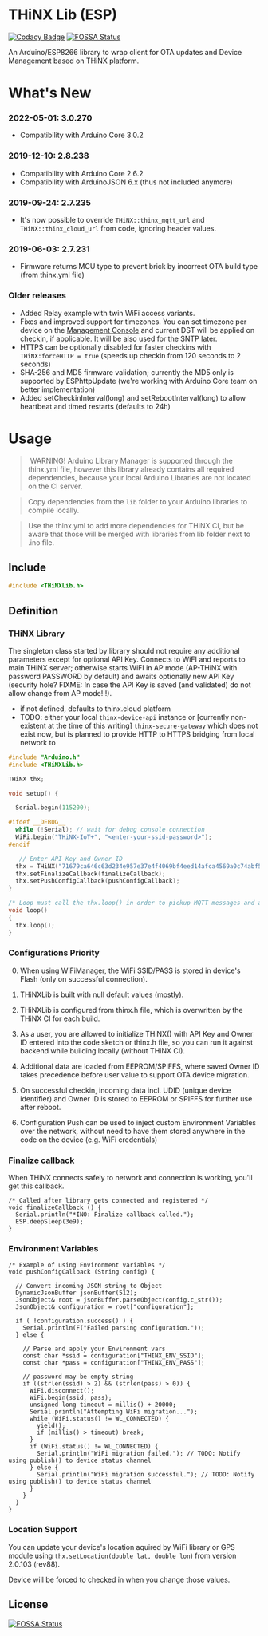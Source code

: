# THiNX Lib (ESP)

[![Codacy Badge](https://api.codacy.com/project/badge/Grade/8dded023f3d14a69b3c38c9f5fd66a40)](https://www.codacy.com/app/suculent/thinx-lib-esp8266-arduinoc?utm_source=github.com&amp;utm_medium=referral&amp;utm_content=suculent/thinx-lib-esp8266-arduinoc&amp;utm_campaign=Badge_Grade)
[![FOSSA Status](https://app.fossa.io/api/projects/git%2Bgithub.com%2Fsuculent%2Fthinx-firmware-esp8266.svg?type=shield)](https://app.fossa.io/projects/git%2Bgithub.com%2Fsuculent%2Fthinx-firmware-esp8266?ref=badge_shield)

An Arduino/ESP8266 library to wrap client for OTA updates and Device Management based on THiNX platform.

# What's New

### 2022-05-01: 3.0.270

* Compatibility with Arduino Core 3.0.2

### 2019-12-10: 2.8.238

* Compatibility with Arduino Core 2.6.2
* Compatibility with ArduinoJSON 6.x (thus not included anymore)

### 2019-09-24: 2.7.235

* It's now possible to override `THiNX::thinx_mqtt_url` and `THiNX::thinx_cloud_url` from code, ignoring header values.

### 2019-06-03: 2.7.231

* Firmware returns MCU type to prevent brick by incorrect OTA build type (from thinx.yml file)

### Older releases

* Added Relay example with twin WiFi access variants.
* Fixes and improved support for timezones. You can set timezone per device on the [Management Console](https://rtm.thinx.cloud) and current DST will be applied on checkin, if applicable. It will be also used for the SNTP later.
* HTTPS can be optionally disabled for faster checkins with `THiNX:forceHTTP = true` (speeds up checkin from 120 seconds to 2 seconds)
* SHA-256 and MD5 firmware validation; currently the MD5 only is supported by ESPhttpUpdate (we're working with Arduino Core team on better implementation)
* Added setCheckinInterval(long) and setRebootInterval(long) to allow heartbeat and timed restarts (defaults to 24h)

# Usage

> WARNING! Arduino Library Manager is supported through the thinx.yml file, however this library already contains all required dependencies, because your local Arduino Libraries are not located on the CI server.

> Copy dependencies from the `lib` folder to your Arduino libraries to compile locally.

> Use the thinx.yml to add more dependencies for THiNX CI, but be aware that those will be merged with libraries from lib folder next to .ino file.

## Include

```c
#include <THiNXLib.h>
```

## Definition

### THiNX Library

The singleton class started by library should not require any additional parameters except for optional API Key.
Connects to WiFI and reports to main THiNX server; otherwise starts WiFI in AP mode (AP-THiNX with password PASSWORD by default)
and awaits optionally new API Key (security hole? FIXME: In case the API Key is saved (and validated) do not allow change from AP mode!!!).

* if not defined, defaults to thinx.cloud platform
* TODO: either your local `thinx-device-api` instance or [currently non-existent at the time of this writing] `thinx-secure-gateway` which does not exist now, but is planned to provide HTTP to HTTPS bridging from local network to

```c
#include "Arduino.h"
#include <THiNXLib.h>

THiNX thx;

void setup() {

  Serial.begin(115200);

#ifdef __DEBUG__
  while (!Serial); // wait for debug console connection
  WiFi.begin("THiNX-IoT+", "<enter-your-ssid-password>");
#endif

   // Enter API Key and Owner ID
  thx = THiNX("71679ca646c63d234e957e37e4f4069bf4eed14afca4569a0c74abf503076732", "cedc16bb6bb06daaa3ff6d30666d91aacd6e3efbf9abbc151b4dcade59af7c12");
  thx.setFinalizeCallback(finalizeCallback);
  thx.setPushConfigCallback(pushConfigCallback);
}

/* Loop must call the thx.loop() in order to pickup MQTT messages and advance the state machine. */
void loop()
{
  thx.loop();
}
```

### Configurations Priority

0. When using WiFiManager, the WiFi SSID/PASS is stored in device's Flash (only on successful connection).

1. THiNXLib is built with null default values (mostly).

2. THiNXLib is configured from thinx.h file, which is overwritten by the THiNX CI for each build.

3. As a user, you are allowed to initialize THiNX() with API Key and Owner ID entered into the code sketch or thinx.h file, so you can run it against backend while building locally (without THiNX CI).

4. Additional data are loaded from EEPROM/SPIFFS, where saved Owner ID takes precedence before user value to support OTA device migration.

5. On successful checkin, incoming data incl. UDID (unique device identifier) and Owner ID is stored to EEPROM or SPIFFS for further use after reboot.

6. Configuration Push can be used to inject custom Environment Variables over the network, without need to have them stored anywhere in the code on the device (e.g. WiFi credentials)


### Finalize callback

When THiNX connects safely to network and connection is working, you'll get this callback.

```
/* Called after library gets connected and registered */
void finalizeCallback () {
  Serial.println("*INO: Finalize callback called.");
  ESP.deepSleep(3e9);
}
```

### Environment Variables

```
/* Example of using Environment variables */
void pushConfigCallback (String config) {

  // Convert incoming JSON string to Object
  DynamicJsonBuffer jsonBuffer(512);
  JsonObject& root = jsonBuffer.parseObject(config.c_str());
  JsonObject& configuration = root["configuration"];

  if ( !configuration.success() ) {
    Serial.println(F("Failed parsing configuration."));
  } else {

    // Parse and apply your Environment vars
    const char *ssid = configuration["THINX_ENV_SSID"];
    const char *pass = configuration["THINX_ENV_PASS"];

    // password may be empty string
    if ((strlen(ssid) > 2) && (strlen(pass) > 0)) {
      WiFi.disconnect();
      WiFi.begin(ssid, pass);
      unsigned long timeout = millis() + 20000;
      Serial.println("Attempting WiFi migration...");
      while (WiFi.status() != WL_CONNECTED) {
        yield();
        if (millis() > timeout) break;
      }
      if (WiFi.status() != WL_CONNECTED) {
        Serial.println("WiFi migration failed."); // TODO: Notify using publish() to device status channel
      } else {
        Serial.println("WiFi migration successful."); // TODO: Notify using publish() to device status channel
      }
    }
  }
}
```

### Location Support

You can update your device's location aquired by WiFi library or GPS module using `thx.setLocation(double lat, double lon`) from version 2.0.103 (rev88).

Device will be forced to checked in when you change those values.


## License
[![FOSSA Status](https://app.fossa.io/api/projects/git%2Bgithub.com%2Fsuculent%2Fthinx-firmware-esp8266.svg?type=large)](https://app.fossa.io/projects/git%2Bgithub.com%2Fsuculent%2Fthinx-firmware-esp8266?ref=badge_large)